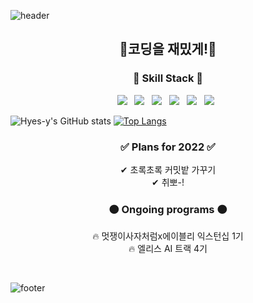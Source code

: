 ![header](https://capsule-render.vercel.app/api?type=wave&color=0:FFC2C7,30:B6E5D8,60:FBE5C8,100:8FDDE7&height=300&section=header&text=Hyes-y&fontSize=90&animation=twinkling)

<h2 align="center"> 🥕코딩을 재밌게!🥕 </h2>

<h3 align="center">🌱 Skill Stack 🌱</h3>

<p align="center">
<img src="https://img.shields.io/badge/Python-FFAEBC?style=flat-square&logo=Python&logoColor=white"/></a> &nbsp;
<img src="https://img.shields.io/badge/Javascript-A0E7E5?style=flat-square&logo=Javascript&logoColor=white"/></a> &nbsp;
<img src="https://img.shields.io/badge/HTML5-B4F8C8?style=flat-square&logo=HTML5&logoColor=white"/></a> &nbsp;
<img src="https://img.shields.io/badge/CSS3-FBE7C6?style=flat-square&logo=CSS3&logoColor=white"/></a> &nbsp;
<img src="https://img.shields.io/badge/Django-FFAEBC?style=flat-square&logo=Django&logoColor=white"/></a> &nbsp;
<img src="https://img.shields.io/badge/Mysql-D3B5E5?style=flat-square&logo=MySQL&logoColor=white"/></a> &nbsp;
</p>

![Hyes-y's GitHub stats](https://github-readme-stats.vercel.app/api?username=Hyes-y&theme=buefy&show_icons=true&hide=stars,issues,contribs) [![Top Langs](https://github-readme-stats.vercel.app/api/top-langs/?username=Hyes-y&layout=compact&langs_count=4)](https://github.com/Hyes-y/github-readme-stats)

<h3 align="center">✅ Plans for 2022 ✅</h3>
<p align="center">
✔ 초록초록 커밋밭 가꾸기 <br/>
✔ 취뽀-! <br/>
</p>

<h3 align="center">🟠 Ongoing programs 🟠</h3>

<p align="center">
🔥 멋쟁이사자처럼x에이블리 익스턴십 1기<br/>
🔥 엘리스 AI 트랙 4기
</p><br/>

![footer](https://capsule-render.vercel.app/api?type=wave&color=0:FFC2C7,30:B6E5D8,60:FBE5C8,100:8FDDE7&height=300&section=footer)

<!--
**Hyes-y/Hyes-y** is a ✨ _special_ ✨ repository because its `README.md` (this file) appears on your GitHub profile.

Here are some ideas to get you started:

- 🔭 I’m currently working on ...
- 🌱 I’m currently learning ...
- 👯 I’m looking to collaborate on ...
- 🤔 I’m looking for help with ...
- 💬 Ask me about ...
- 📫 How to reach me: ...
- 😄 Pronouns: ...
- ⚡ Fun fact: ...
-->
